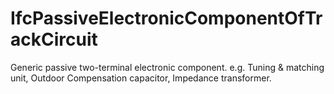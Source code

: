 IfcPassiveElectronicComponentOfTrackCircuit
===========================================
Generic passive two-terminal electronic component. e.g. Tuning & matching
unit, Outdoor Compensation capacitor, Impedance transformer.


